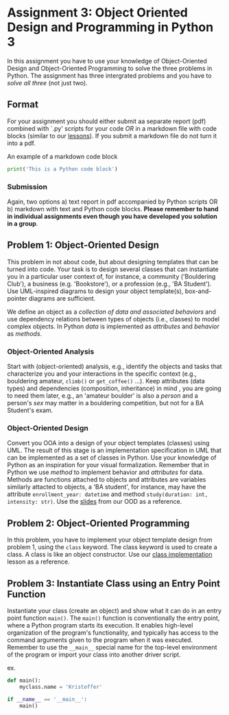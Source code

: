 # Assignment 3: Object Oriented Design and Programming in Python 3 #

In this assignment you have to use your knowledge of Object-Oriented Design and Object-Oriented Programming to solve the three problems in Python. The assignment has three intergrated problems and you have to _solve all three_ (not just two).

## Format ##

For your assignment you should either submit aa separate report (pdf) combined with `.py' scripts for your code _OR_ in a markdown file with code blocks (similar to our [lessons](https://github.com/CHCAA-EDUX/Programming-for-the-Humanities-E22/tree/main/lesson)). If you submit a markdown file do not turn it into a pdf.

An example of a markdown code block

```py
print('This is a Python code block')
```

### Submission ###

Again, two options a) text report in pdf accompanied by Python scripts OR b) markdown with text and Python code blocks. __Please remember to hand in individual assignments even though you have developed you solution in a group__.

## Problem 1: Object-Oriented Design ##

This problem in not about code, but about designing templates that can be turned into code. Your task is to design several classes that can instantiate you in a particular user context of, for instance, a community ('Bouldering Club'), a business (e.g. 'Bookstore'), or a profession (e.g., 'BA Student'). Use UML-inspired diagrams to design your object template(s), box-and-pointer diagrams are sufficient.

We define an object as a _collection of data and associated behaviors_ and use dependency relations between types of objects (i.e., classes) to model complex objects. In Python _data_ is implemented as _attributes_ and _behavior_ as _methods_.

### Object-Oriented Analysis ###

Start with (object-oriented) analysis, e.g., identify the objects and tasks that characterize you and your interactions in the specific context (e.g., bouldering amateur, `climb()` or `get_coffee()` ...). Keep attributes (data types) and dependencies (composition, inheritance) in mind , you are going to need them later, e.g., an 'amateur boulder' is also a _person_ and a person's _sex_ may matter in a bouldering competition, but not for a BA Student's exam.

### Object-Oriented Design ###

Convert you OOA into a design of your object templates (classes) using UML. The result of this stage is an implementation specification in UML that can be implemented as a set of classes in Python. Use your knowledge of Python as an inspiration for your visual formalization. Remember that in Python we use _method_ to implement behavior and _attributes_ for data. Methods are functions attached to objects and attributes are variables similarly attacted to objects, a 'BA student', for instance, may have the attribute `enrollment_year: datetime` and method `study(duration: int, intensity: str)`. Use the [slides](https://github.com/CHCAA-EDUX/Programming-for-the-Humanities-E22/blob/main/slides/slides_07.pdf) from our OOD as a reference.

## Problem 2: Object-Oriented Programming ##

In this problem, you have to implement your object template design from problem 1, using the `class` keyword. The class keyword is used to create a class. A class is like an object constructor. Use our [class implementation](https://github.com/CHCAA-EDUX/Programming-for-the-Humanities-E22/blob/main/lesson/lesson_08.md) lesson as a reference.

## Problem 3: Instantiate Class using an Entry Point Function ##

Instantiate your class (create an object) and show what it can do in an entry point function `main()`. The `main()` function is conventionally the entry point, where a Python program starts its execution. It enables high-level organization of the program's functionality, and typically has access to the command arguments given to the program when it was executed. Remember to use the `__main__` special name for the top-level environment of the program or import your class into another driver script.

ex. 

```py
def main():
    myclass.name = 'Kristoffer'

if __name__ == '__main__':
    main()
```
